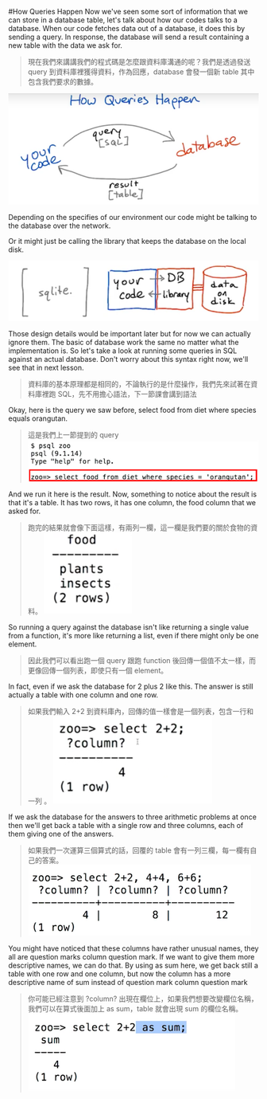 #How Queries Happen
Now we've seen some sort of information that we can store in a database table, let's talk about how our codes talks to a database. When our code fetches data out of a database, it does this by sending a query. In response, the database will send a result containing a new table with the data we ask for.
>現在我們來講講我們的程式碼是怎麼跟資料庫溝通的呢？我們是透過發送 query 到資料庫裡獲得資料，作為回應，database 會發一個新 table 其中包含我們要求的數據。

![](/assets/howQueryHappen_1.png)

Depending on the specifies of our environment our code might be talking to the database over the network.



Or it might just be calling the library that keeps the database on the local disk.

![](/assets/howQueriesHappen_2.png)

Those design details would be important later but for now we can actually ignore them. The basic of database work the same no matter what the implementation is. So let's take a look at running some queries in SQL against an actual database. Don't worry about this syntax right now, we'll see that in next lesson.
>資料庫的基本原理都是相同的，不論執行的是什麼操作，我們先來試著在資料庫裡跑 SQL，先不用擔心語法，下一節課會講到語法

Okay, here is the query we saw before, select food from diet where species equals orangutan.
>這是我們上一節提到的 query
![](/assets/howQueriesHappen_3.png)

And we run it here is the result. Now, something to notice about the result is that it's a table. It has two rows, it has one column, the food column that we asked for.
>跑完的結果就會像下面這樣，有兩列一欄，這一欄是我們要的關於食物的資料。
![](/assets/howQueriesHappen_4.png)

So running a query against the database isn't like returning a single value from a function, it's more like returning a list, even if there might only be one element.
>因此我們可以看出跑一個 query 跟跑 function 後回傳一個值不太一樣，而更像回傳一個列表，即使只有一個 element。

In fact, even if we ask the database for 2 plus 2 like this. The answer is still actually a table with one column and one row.
>如果我們輸入 2+2 到資料庫內，回傳的值一樣會是一個列表，包含一行和一列 。
![](/assets/howQueriesHappen_5.png)

If we ask the database for the answers to three arithmetic problems at once then we'll get back a table with a single row and three columns, each of them giving one of the answers.
>如果我們一次運算三個算式的話，回覆的 table 會有一列三欄，每一欄有自己的答案。
![](/assets/howQueriesHappen_6.png)

You might have noticed that these columns have rather unusual names, they all are question marks column question mark. If we want to give them more descriptive names, we can do that. By using as sum here, we get back still a table with one row and one column, but now the column has a more descriptive name of sum instead of question mark column question mark
>你可能已經注意到 ?column? 出現在欄位上，如果我們想要改變欄位名稱，我們可以在算式後面加上 as sum，table 就會出現 sum 的欄位名稱。
![](/assets/howQueriesHappen_7.png)

